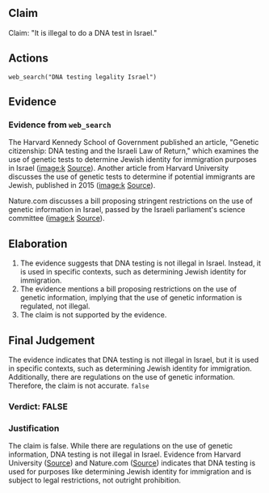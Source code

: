 ## Claim
Claim: "It is illegal to do a DNA test in Israel."

## Actions
```
web_search("DNA testing legality Israel")
```

## Evidence
### Evidence from `web_search`
The Harvard Kennedy School of Government published an article, "Genetic citizenship: DNA testing and the Israeli Law of Return," which examines the use of genetic tests to determine Jewish identity for immigration purposes in Israel (<image:k> [Source](https://ideas.repec.org/p/hrv/hksfac/29408321.html)). Another article from Harvard University discusses the use of genetic tests to determine if potential immigrants are Jewish, published in 2015 (<image:k> [Source](https://dash.harvard.edu/entities/publication/73120379-1b48-6bd4-e053-0100007fdf3b)).

Nature.com discusses a bill proposing stringent restrictions on the use of genetic information in Israel, passed by the Israeli parliament's science committee (<image:k> [Source](https://www.nature.com/articles/28247)).


## Elaboration
1.  The evidence suggests that DNA testing is not illegal in Israel. Instead, it is used in specific contexts, such as determining Jewish identity for immigration.
2.  The evidence mentions a bill proposing restrictions on the use of genetic information, implying that the use of genetic information is regulated, not illegal.
3.  The claim is not supported by the evidence.


## Final Judgement
The evidence indicates that DNA testing is not illegal in Israel, but it is used in specific contexts, such as determining Jewish identity for immigration. Additionally, there are regulations on the use of genetic information. Therefore, the claim is not accurate. `false`


### Verdict: FALSE

### Justification
The claim is false. While there are regulations on the use of genetic information, DNA testing is not illegal in Israel. Evidence from Harvard University ([Source](https://ideas.repec.org/p/hrv/hksfac/29408321.html)) and Nature.com ([Source](https://www.nature.com/articles/28247)) indicates that DNA testing is used for purposes like determining Jewish identity for immigration and is subject to legal restrictions, not outright prohibition.
